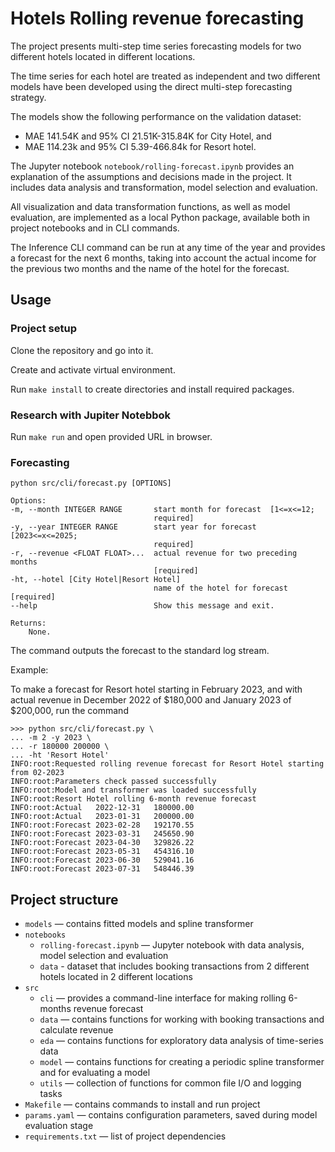 # Hotels Rolling revenue forecasting

The project presents multi-step time series forecasting models for two different hotels located in different locations.

The time series for each hotel are treated as independent and two different models have been developed using the direct multi-step forecasting strategy.

The models show the following performance on the validation dataset:
- MAE 141.54K and 95% CI 21.51K-315.84K for City Hotel, and
- MAE 114.23k and 95% CI 5.39-466.84k for Resort hotel.

The Jupyter notebook `notebook/rolling-forecast.ipynb` provides an explanation of the assumptions and decisions made in the project. It includes data analysis and transformation, model selection and evaluation.

All visualization and data transformation functions, as well as model evaluation, are implemented as a local Python package, available both in project notebooks and in CLI commands.

The Inference CLI command can be run at any time of the year and provides a forecast for the next 6 months, taking into account the actual income for the previous two months and the name of the hotel for the forecast.

## Usage

### Project setup

Clone the repository and go into it.

Create and activate virtual environment.

Run `make install` to create directories and install required packages.

### Research with Jupiter Notebbok

Run `make run` and open provided URL in browser. 

### Forecasting

    python src/cli/forecast.py [OPTIONS]

    Options:
    -m, --month INTEGER RANGE       start month for forecast  [1<=x<=12;
                                    required]
    -y, --year INTEGER RANGE        start year for forecast  [2023<=x<=2025;
                                    required]
    -r, --revenue <FLOAT FLOAT>...  actual revenue for two preceding months
                                    [required]
    -ht, --hotel [City Hotel|Resort Hotel]
                                    name of the hotel for forecast  [required]
    --help                          Show this message and exit.

    Returns:
        None.

The command outputs the forecast to the standard log stream.
    
Example:

To make a forecast for Resort hotel starting in February 2023,
and with actual revenue in December 2022 of $180,000 and
January 2023 of $200,000, run the command

    >>> python src/cli/forecast.py \
    ... -m 2 -y 2023 \
    ... -r 180000 200000 \
    ... -ht 'Resort Hotel'
    INFO:root:Requested rolling revenue forecast for Resort Hotel starting from 02-2023
    INFO:root:Parameters check passed successfully
    INFO:root:Model and transformer was loaded successfully
    INFO:root:Resort Hotel rolling 6-month revenue forecast
    INFO:root:Actual   2022-12-31   180000.00
    INFO:root:Actual   2023-01-31   200000.00
    INFO:root:Forecast 2023-02-28   192170.55
    INFO:root:Forecast 2023-03-31   245650.90
    INFO:root:Forecast 2023-04-30   329826.22
    INFO:root:Forecast 2023-05-31   454316.10
    INFO:root:Forecast 2023-06-30   529041.16
    INFO:root:Forecast 2023-07-31   548446.39



## Project structure

- `models` — contains fitted models and spline transformer
- `notebooks` 
  - `rolling-forecast.ipynb` — Jupyter notebook with data analysis, model selection and evaluation 
  - `data` - dataset that includes booking transactions from 2 different hotels located in 2 different locations
- `src`
  - `cli` — provides a command-line interface for making rolling 6-months revenue forecast
  - `data` — contains functions for working with booking transactions and calculate revenue
  - `eda` — contains functions for exploratory data analysis of time-series data
  - `model` — contains functions for creating a periodic spline transformer and for evaluating a model
  - `utils` — collection of functions for common file I/O and logging tasks
- `Makefile` — contains commands to install and run project
- `params.yaml` — contains configuration parameters, saved during model evaluation stage 
- `requirements.txt` — list of project dependencies
